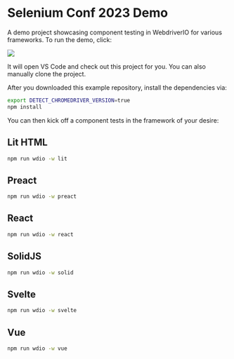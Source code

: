 # Selenium Conf 2023 Demo

A demo project showcasing component testing in WebdriverIO for various frameworks. To run the demo, click:

[![](https://badgen.net/badge/Run%20this%20/README/5B3ADF?icon=https://runme.dev/img/logo.svg)](https://runme.dev/api/runme?repository=git%40github.com%3Achristian-bromann%2Fsfnode-demo.git)

It will open VS Code and check out this project for you. You can also manually clone the project.

After you downloaded this example repository, install the dependencies via:

```sh
export DETECT_CHROMEDRIVER_VERSION=true
npm install
```

You can then kick off a component tests in the framework of your desire:

## Lit HTML

```sh
npm run wdio -w lit
```

## Preact

```sh
npm run wdio -w preact
```

## React

```sh
npm run wdio -w react
```

## SolidJS

```sh
npm run wdio -w solid
```

## Svelte

```sh
npm run wdio -w svelte
```

## Vue

```sh
npm run wdio -w vue
```